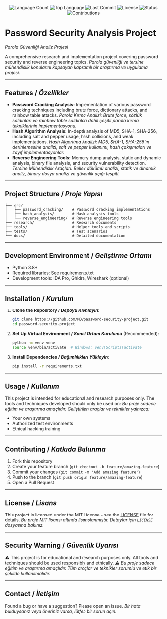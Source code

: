 <div align="center">
  <img src="https://img.shields.io/github/languages/count/MD/password-security-project?style=flat-square&color=blueviolet" alt="Language Count">
  <img src="https://img.shields.io/github/languages/top/MD/password-security-project?style=flat-square&color=1e90ff" alt="Top Language">
  <img src="https://img.shields.io/github/last-commit/MD/password-security-project?style=flat-square&color=ff69b4" alt="Last Commit">
  <img src="https://img.shields.io/github/license/MD/password-security-project?style=flat-square&color=yellow" alt="License">
  <img src="https://img.shields.io/badge/Status-Active-green?style=flat-square" alt="Status">
  <img src="https://img.shields.io/badge/Contributions-Welcome-brightgreen?style=flat-square" alt="Contributions">
</div>

# Password Security Analysis Project
*Parola Güvenliği Analiz Projesi*

A comprehensive research and implementation project covering password security and reverse engineering topics.
*Parola güvenliği ve tersine mühendislik konularını kapsayan kapsamlı bir araştırma ve uygulama projesi.*

---

## Features / *Özellikler*

- **Password Cracking Analysis:** Implementation of various password cracking techniques including brute force, dictionary attacks, and rainbow table attacks.
  *Parola Kırma Analizi: Brute force, sözlük saldırıları ve rainbow table saldırıları dahil çeşitli parola kırma tekniklerinin implementasyonu.*
- **Hash Algorithm Analysis:** In-depth analysis of MD5, SHA-1, SHA-256, including salt and pepper usage, hash collisions, and weak implementations.
  *Hash Algoritma Analizi: MD5, SHA-1, SHA-256'ın derinlemesine analizi, salt ve pepper kullanımı, hash çakışmaları ve zayıf implementasyonlar.*
- **Reverse Engineering Tools:** Memory dump analysis, static and dynamic analysis, binary file analysis, and security vulnerability detection.
  *Tersine Mühendislik Araçları: Bellek dökümü analizi, statik ve dinamik analiz, binary dosya analizi ve güvenlik açığı tespiti.*

---

## Project Structure / *Proje Yapısı*

```
├── src/
│   ├── password_cracking/    # Password cracking implementations
│   ├── hash_analysis/        # Hash analysis tools
│   └── reverse_engineering/  # Reverse engineering tools
├── research/                 # Research documents
├── tools/                    # Helper tools and scripts
├── tests/                    # Test scenarios
└── docs/                     # Detailed documentation
```

---

## Development Environment / *Geliştirme Ortamı*

- Python 3.8+
- Required libraries: See requirements.txt
- Development tools: IDA Pro, Ghidra, Wireshark (optional)

---

## Installation / *Kurulum*

1. **Clone the Repository / *Depoyu Klonlayın***:  
   ```bash
   git clone https://github.com/MD/password-security-project.git
   cd password-security-project
   ```

2. **Set Up Virtual Environment / *Sanal Ortam Kurulumu*** (Recommended):  
   ```bash
   python -m venv venv
   source venv/bin/activate  # Windows: venv\Scripts\activate
   ```

3. **Install Dependencies / *Bağımlılıkları Yükleyin***:  
   ```bash
   pip install -r requirements.txt
   ```

---

## Usage / *Kullanım*

This project is intended for educational and research purposes only. The tools and techniques developed should only be used on:
*Bu proje sadece eğitim ve araştırma amaçlıdır. Geliştirilen araçlar ve teknikler yalnızca:*

- Your own systems
- Authorized test environments
- Ethical hacking training

---

## Contributing / *Katkıda Bulunma*

1. Fork this repository
2. Create your feature branch (`git checkout -b feature/amazing-feature`)
3. Commit your changes (`git commit -m 'Add amazing feature'`)
4. Push to the branch (`git push origin feature/amazing-feature`)
5. Open a Pull Request

---

## License / *Lisans*

This project is licensed under the MIT License - see the [LICENSE](LICENSE) file for details.
*Bu proje MIT lisansı altında lisanslanmıştır. Detaylar için `LICENSE` dosyasına bakınız.*

---

## Security Warning / *Güvenlik Uyarısı*

⚠️ This project is for educational and research purposes only. All tools and techniques should be used responsibly and ethically.
*⚠️ Bu proje sadece eğitim ve araştırma amaçlıdır. Tüm araçlar ve teknikler sorumlu ve etik bir şekilde kullanılmalıdır.*

---

## Contact / *İletişim*

Found a bug or have a suggestion? Please open an issue.
*Bir hata bulduysanız veya öneriniz varsa, lütfen bir sorun açın.* 